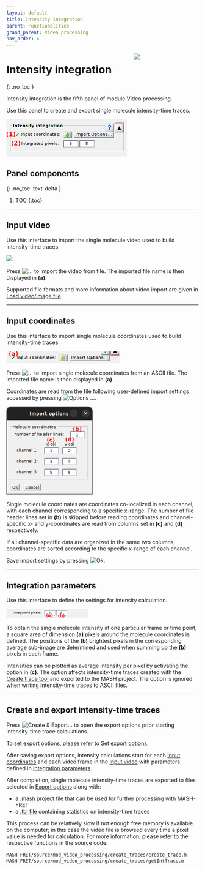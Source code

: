 ```yaml
---
layout: default
title: Intensity integration
parent: Functionalities
grand_parent: Video processing
nav_order: 6
---
```


<img src="../../assets/images/logos/logo-video-processing_400px.png" width="170" style="float:right; margin-left: 15px;"/>

# Intensity integration
{: .no_toc }

Intensity integration is the fifth panel of module Video processing.

Use this panel to create and export single molecule intensity-time traces.

<a class="plain" href="../../assets/images/gui/VP-panel-integration.png"><img src="../../assets/images/gui/VP-panel-integration.png" style="max-width: 565px;"/></a>

## Panel components
{: .no_toc .text-delta }

1. TOC
{:toc}


---

## Input video

Use this interface to import the single molecule video used to build intensity-time traces.

<a class="plain" href="../../assets/images/gui/VP-panel-integration-loadvid.png"><img src="../../assets/images/gui/VP-panel-integration-loadvid.png" style="max-width: 345px;"/></a>

Press 
![...](../../assets/images/gui/VP-but-3p.png) to import the video from file.
The imported file name is then displayed in **(a)**.

Supported file formats and more information about video import are given in 
[Load video/image file](visualization-area.html#load-videoimage-file).


---

## Input coordinates

Use this interface to import single molecule coordinates used to build intensity-time traces.

<a class="plain" href="../../assets/images/gui/VP-panel-integration-loadcoord.png"><img src="../../assets/images/gui/VP-panel-integration-loadcoord.png" style="max-width: 426px;"/></a>

Press 
![...](../../assets/images/gui/VP-but-3p.png) to import single molecule coordinates from an ASCII file.
The imported file name is then displayed in **(a)**.

Coordinates are read from the file following user-defined import settings accessed by pressing 
![Options ...](../../assets/images/gui/VP-but-options3p.png).

<a class="plain" href="../../assets/images/gui/VP-panel-integration-loadcoord-impopt.png"><img src="../../assets/images/gui/VP-panel-integration-loadcoord-impopt.png" style="max-width: 226px;"/></a>

Single molecule coordinates are coordinates co-localized in each channel, with each channel corresponding to a specific x-range.
The number of file header lines set in **(b)** is skipped before reading coordinates and channel-specific x- and y-coordinates are read from columns set in **(c)** and **(d)** respectively.

If all channel-specific data are organized in the same two columns, coordinates are sorted according to the specific x-range of each channel.

Save import settings by pressing 
![Ok](../../assets/images/gui/VP-but-ok.png).


---

## Integration parameters

Use this interface to define the settings for intensity calculation.

<a class="plain" href="../../assets/images/gui/VP-panel-integration-calculation.png"><img src="../../assets/images/gui/VP-panel-integration-calculation.png" style="max-width: 214px;"/></a>

To obtain the single molecule intensity at one particular frame or time point, a square area of dimension **(a)** pixels around the molecule coordinates is defined.
The positions of the **(b)** brightest pixels in the corresponding average sub-image are determined and used when summing up the **(b)** pixels in each frame.

Intensities can be plotted as average intensity per pixel by activating the option in **(c)**.
The option affects intensity-time traces created with the 
[Create trace tool](area-visualization.html#create-trace-tool) and exported to the MASH project.
The option is ignored when writing intensity-time traces to ASCII files.


---

## Create and export intensity-time traces

Press 
![Create & Export...](../../assets/images/gui/VP-but-export.png "Create & Export...") to open the export options prior starting intensity-time trace calculations. 

To set export options, please refer to 
[Set export options](../functionalities/set-export-options.html).

After saving export options, intensity calculations start for each 
[Input coordinates](#input-coordinates) and each video frame in the
[Input video](#input-video) with parameters defined in 
[Integration parameters](#integration-parameters).

After completion, single molecule intensity-time traces are exported to files selected in 
[Export options](../functionalities/set-export-options.html) along with:

* a [.mash project file](../../output-files/mash-mash-project.html) that can be used for further processing with MASH-FRET
* a [.tbl file](../../output-files/tbl-intensity-statistics.html) containing statistics on intensity-time traces

This process can be relatively slow if not enough free memory is available on the computer; in this case the video file is browsed every time a pixel value is needed for calculation. 
For more information, please refer to the respective functions in the source code:

```
MASH-FRET/source/mod_video_processing/create_traces/create_trace.m
MASH-FRET/source/mod_video_processing/create_traces/getIntTrace.m
```



